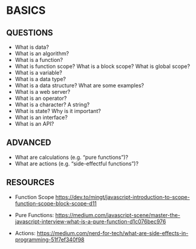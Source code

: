 # BASICS

## QUESTIONS

- What is data?
- What is an algorithm?
- What is a function?
- What is function scope? What is a block scope? What is global scope?
- What is a variable?
- What is a data type?
- What is a data structure? What are some examples?
- What is a web server?
- What is an operator?
- What is a character? A string?
- What is state? Why is it important?
- What is an interface?
- What is an API?

## ADVANCED

- What are calculations (e.g. “pure functions”)?
- What are actions (e.g. “side-effectful functions”)?

## RESOURCES

- Function Scope
  https://dev.to/mingt/javascript-introduction-to-scope-function-scope-block-scope-d11

- Pure Functions: https://medium.com/javascript-scene/master-the-javascript-interview-what-is-a-pure-function-d1c076bec976

- Actions: https://medium.com/nerd-for-tech/what-are-side-effects-in-programming-51f7ef340f98
